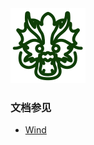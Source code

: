 
<img src="./docs/logo.svg">

### 文档参见
- [Wind](https://www.yuque.com/suiyuerufeng-akjad/wind/frg18n25vz07swqu)